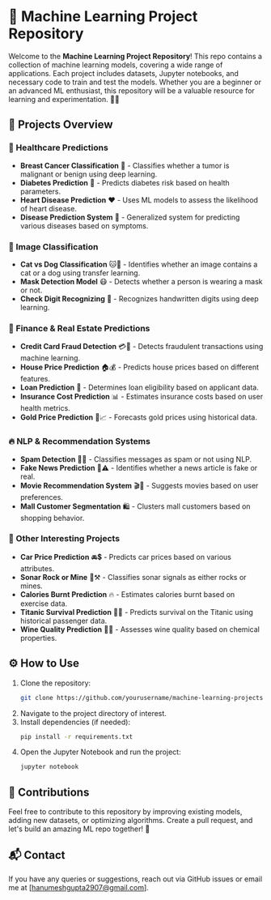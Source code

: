# 🚀 Machine Learning Project Repository

Welcome to the **Machine Learning Project Repository**! This repo contains a collection of machine learning models, covering a wide range of applications. Each project includes datasets, Jupyter notebooks, and necessary code to train and test the models. Whether you are a beginner or an advanced ML enthusiast, this repository will be a valuable resource for learning and experimentation. 🧠💡

## 📌 Projects Overview

### 🔬 Healthcare Predictions
- **Breast Cancer Classification** 🏥 - Classifies whether a tumor is malignant or benign using deep learning.
- **Diabetes Prediction** 💉 - Predicts diabetes risk based on health parameters.
- **Heart Disease Prediction** ❤️ - Uses ML models to assess the likelihood of heart disease.
- **Disease Prediction System** 🏨 - Generalized system for predicting various diseases based on symptoms.

### 🐶 Image Classification
- **Cat vs Dog Classification** 🐱🐶 - Identifies whether an image contains a cat or a dog using transfer learning.
- **Mask Detection Model** 😷 - Detects whether a person is wearing a mask or not.
- **Check Digit Recognizing** 🔢 - Recognizes handwritten digits using deep learning.

### 🏡 Finance & Real Estate Predictions
- **Credit Card Fraud Detection** 💳🚨 - Detects fraudulent transactions using machine learning.
- **House Price Prediction** 🏠💰 - Predicts house prices based on different features.
- **Loan Prediction** 🏦 - Determines loan eligibility based on applicant data.
- **Insurance Cost Prediction** 📊 - Estimates insurance costs based on user health metrics.
- **Gold Price Prediction** 🏅📈 - Forecasts gold prices using historical data.

### 🔥 NLP & Recommendation Systems
- **Spam Detection** 📩❌ - Classifies messages as spam or not using NLP.
- **Fake News Prediction** 📰⚠️ - Identifies whether a news article is fake or real.
- **Movie Recommendation System** 🎬🍿 - Suggests movies based on user preferences.
- **Mall Customer Segmentation** 🛍️ - Clusters mall customers based on shopping behavior.

### 🚗 Other Interesting Projects
- **Car Price Prediction** 🚘💲 - Predicts car prices based on various attributes.
- **Sonar Rock or Mine** 🌊⚒️ - Classifies sonar signals as either rocks or mines.
- **Calories Burnt Prediction** 🔥 - Estimates calories burnt based on exercise data.
- **Titanic Survival Prediction** 🚢🆘 - Predicts survival on the Titanic using historical passenger data.
- **Wine Quality Prediction** 🍷✅ - Assesses wine quality based on chemical properties.

## ⚙️ How to Use
1. Clone the repository:
   ```bash
   git clone https://github.com/yourusername/machine-learning-projects.git
   ```
2. Navigate to the project directory of interest.
3. Install dependencies (if needed):
   ```bash
   pip install -r requirements.txt
   ```
4. Open the Jupyter Notebook and run the project:
   ```bash
   jupyter notebook
   ```

## 🌟 Contributions
Feel free to contribute to this repository by improving existing models, adding new datasets, or optimizing algorithms. Create a pull request, and let's build an amazing ML repo together! 🚀

## 📬 Contact
If you have any queries or suggestions, reach out via GitHub issues or email me at [hanumeshgupta2907@gmail.com].



